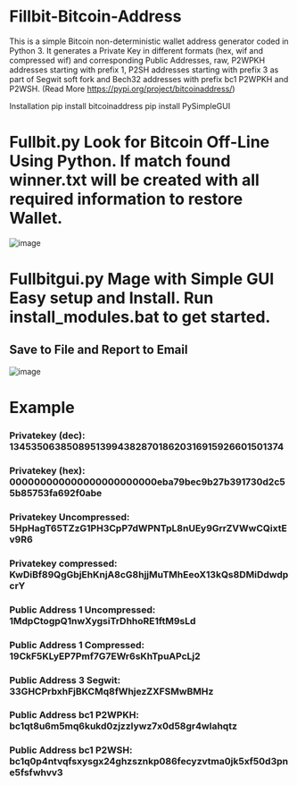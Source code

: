 # Fillbit-Bitcoin-Address
This is a simple Bitcoin non-deterministic wallet address generator coded in Python 3. It generates a Private Key in different formats (hex, wif and compressed wif) and corresponding Public Addresses, raw, P2WPKH addresses starting with prefix 1, P2SH addresses starting with prefix 3 as part of Segwit soft fork and Bech32 addresses with prefix bc1 P2WPKH and P2WSH. (Read More https://pypi.org/project/bitcoinaddress/)

Installation
pip install bitcoinaddress
pip install PySimpleGUI

# Fullbit.py Look for Bitcoin Off-Line  Using Python. If match found winner.txt will be created with all required information to restore Wallet.

![image](https://user-images.githubusercontent.com/88630056/140662544-5e02d9de-cb60-484e-bdcc-01bdb95c767a.png)


# Fullbitgui.py Mage with Simple GUI Easy setup and Install. Run install_modules.bat to get started.

## Save to File and Report to Email

![image](https://user-images.githubusercontent.com/88630056/140662524-4c78a74e-4ab4-4970-aa36-03d0a774a4ab.png)

# Example

### Privatekey (dec):  1345350638508951399438287018620316915926601501374 
### Privatekey (hex):  000000000000000000000000eba79bec9b27b391730d2c55b85753fa692f0abe 
### Privatekey Uncompressed:  5HpHagT65TZzG1PH3CpP7dWPNTpL8nUEy9GrrZVWwCQixtEv9R6 
### Privatekey compressed:  KwDiBf89QgGbjEhKnjA8cG8hjjMuTMhEeoX13kQs8DMiDdwdpcrY 
### Public Address 1 Uncompressed:  1MdpCtogpQ1nwXygsiTrDhhoRE1ftM9sLd
### Public Address 1 Compressed:  19CkF5KLyEP7Pmf7G7EWr6sKhTpuAPcLj2 
### Public Address 3 Segwit:  33GHCPrbxhFjBKCMq8fWhjezZXFSMwBMHz 
### Public Address bc1 P2WPKH:  bc1qt8u6m5mq6kukd0zjzzlywz7x0d58gr4wlahqtz 
### Public Address bc1 P2WSH:  bc1q0p4ntvqfsxysgx24ghzsznkp086fecyzvtma0jk5xf50d3pne5fsfwhvv3
